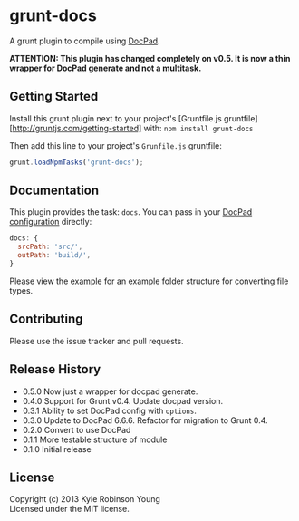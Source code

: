 # grunt-docs

A grunt plugin to compile using [DocPad](http://docpad.org/).

**ATTENTION: This plugin has changed completely on v0.5. It is now a thin
wrapper for DocPad generate and not a multitask.**

## Getting Started

Install this grunt plugin next to your project's
[Gruntfile.js gruntfile][http://gruntjs.com/getting-started] with:
`npm install grunt-docs`

Then add this line to your project's `Grunfile.js` gruntfile:

```js
grunt.loadNpmTasks('grunt-docs');
```

## Documentation

This plugin provides the task: `docs`. You can pass in your
[DocPad configuration](http://docpad.org/docs/config) directly:

```js
docs: {
  srcPath: 'src/',
  outPath: 'build/',
}
```

Please view the
[example](https://github.com/shama/grunt-docs/tree/master/example) for an
example folder structure for converting file types.

## Contributing

Please use the issue tracker and pull requests.

## Release History

* 0.5.0 Now just a wrapper for docpad generate.
* 0.4.0 Support for Grunt v0.4. Update docpad version.
* 0.3.1 Ability to set DocPad config with `options`.
* 0.3.0 Update to DocPad 6.6.6. Refactor for migration to Grunt 0.4.
* 0.2.0 Convert to use DocPad
* 0.1.1 More testable structure of module
* 0.1.0 Initial release

## License

Copyright (c) 2013 Kyle Robinson Young<br/>
Licensed under the MIT license.
